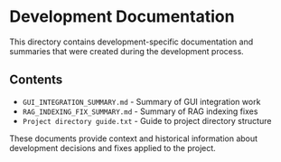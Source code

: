 # Development Documentation

This directory contains development-specific documentation and summaries that were created during the development process.

## Contents

- `GUI_INTEGRATION_SUMMARY.md` - Summary of GUI integration work
- `RAG_INDEXING_FIX_SUMMARY.md` - Summary of RAG indexing fixes
- `Project directory guide.txt` - Guide to project directory structure

These documents provide context and historical information about development decisions and fixes applied to the project.